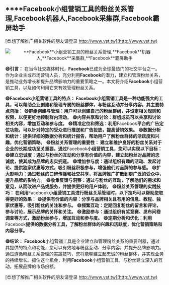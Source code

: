 ## ****Facebook**小组营销工具的粉丝关系管理,**Facebook**机器人,**Facebook**采集群,**Facebook**霸屏助手**

[😍想了解推广相关软件的朋友请登录 http://www.vst.tw](http://www.vst.tw)

 <center><img src="https://vst.tw/MP4/tuiguang/png/2.png" alt="**Facebook**小组营销工具的粉丝关系管理,**Facebook**机器人,**Facebook**采集群,**Facebook**霸屏助手"></center>

**😄引言：**
在当今社交媒体时代，**Facebook**已成为全球最热门的社交平台之一。作为企业主或市场营销人员，充分利用**Facebook**的潜力，建立和管理粉丝关系，是推动业务增长和提升品牌影响力的重要策略之一。本文将介绍**Facebook**小组营销工具，以及如何利用它来有效管理粉丝关系。

**😄**Facebook**小组营销工具的特点： **Facebook**小组营销工具是一种功能强大的工具，可以帮助企业创建和管理专属的粉丝群体，与粉丝互动并分享内容。其主要特点包括：**
**😄群组创建与管理：用户可以创建自己的粉丝群组，并设定相关规则和权限，以便更好地控制群内活动。**
**😄内容共享和讨论：群组成员可以共享和讨论相关内容，增加互动和参与度。**
**😄精准定位和筛选：利用**Facebook**平台的广告定位功能，可以针对特定的受众进行推送和广告投放，提高营销效果。**
**😄数据分析和统计：提供详细的数据分析和统计报告，帮助用户了解粉丝群体的活跃度和兴趣，优化营销策略。**
**😄粉丝关系管理的重要性： 建立和维护良好的粉丝关系对于企业的长期成功至关重要。通过**Facebook**小组营销工具，您可以实现以下目标：**
**😄建立忠诚度：通过与粉丝的互动和分享有价值的内容，建立起粉丝对品牌的忠诚度，使其成为品牌的忠实拥趸。**
**😄增加参与度：通过组织有趣的活动、发起讨论、提供独家优惠等方式，吸引粉丝积极参与，增强他们对品牌的参与感。**
**😄扩大影响力：通过粉丝的口碑传播和社交共享，将品牌推广扩散到更广泛的受众中，提升品牌的影响力。**
**😄收集反馈与洞察：通过与粉丝的互动，了解他们的需求和意见，从而改进产品或服务，并提供更好的用户体验。**
**😄粉丝关系管理的实践技巧： 在利用**Facebook**小组营销工具进行粉丝关系管理时，以下技巧可以帮助您取得更好的效果：**
**😄提供有价值的内容：分享与品牌相关且有用的信息、教程、独家优惠等，吸引粉丝的关注和参与。**
**😄频繁互动：定期回复粉丝的留言和评论，参与讨论，展示品牌的关怀和关注。**
**😄激励参与：通过组织有奖竞赛、发布问卷调查等方式，激励粉丝参与，增加互动和参与度。**
**😄定期分析和优化：利用**Facebook**提供的数据分析工具，了解粉丝群体的兴趣和活跃度，优化营销策略和内容分享。**

**😄结论：**
**Facebook**小组营销工具是企业建立和管理粉丝关系的重要利器，通过其提供的特点和功能，您可以有效地与粉丝互动、分享内容，并提升品牌影响力。通过遵循粉丝关系管理的实践技巧，您将能够建立起忠诚的粉丝群体，并实现业务的持续增长。抓住这个机会，利用**Facebook**小组营销工具，与粉丝建立深入的互动，拓展品牌的市场份额。

[😍想了解推广相关软件的朋友请登录 http://www.vst.tw](http://www.vst.tw)




